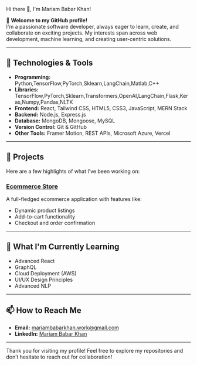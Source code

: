 Hi there 👋, I'm Mariam Babar Khan!

🌟 **Welcome to my GitHub profile!**  
I'm a passionate software developer, always eager to learn, create, and collaborate on exciting projects. My interests span across web development, machine learning, and creating user-centric solutions.

---

## 🔧 Technologies & Tools
- **Programming:** Python,TensorFlow,PyTorch,Sklearn,LangChain,Matlab,C++
- **Libraries:** TensorFlow,PyTorch,Sklearn,Transformers,OpenAI,LangChain,Flask,Keras,Numpy,Pandas,NLTK
- **Frontend:** React, Tailwind CSS, HTML5, CSS3, JavaScript, MERN Stack
- **Backend:** Node.js, Express.js
- **Database:** MongoDB, Mongoose, MySQL
- **Version Control:** Git & GitHub
- **Other Tools:** Framer Motion, REST APIs, Microsoft Azure, Vercel

---

## 🚀 Projects
Here are a few highlights of what I’ve been working on:

### [Ecommerce Store](https://blissfulpk-skincare.vercel.app/)
A full-fledged ecommerce application with features like:
- Dynamic product listings
- Add-to-cart functionality
- Checkout and order confirmation

---

## 🌱 What I'm Currently Learning
- Advanced React
- GraphQL
- Cloud Deployment (AWS)
- UI/UX Design Principles
- Advanced NLP

---

## 📫 How to Reach Me
- **Email:** [mariambabarkhan.work@gmail.com](mailto:mariambabarkhan.work@gmail.com)  
- **LinkedIn:** [Mariam Babar Khan](https://www.linkedin.com/in/mariambabarkhan/)  
---

Thank you for visiting my profile! Feel free to explore my repositories and don’t hesitate to reach out for collaboration!
